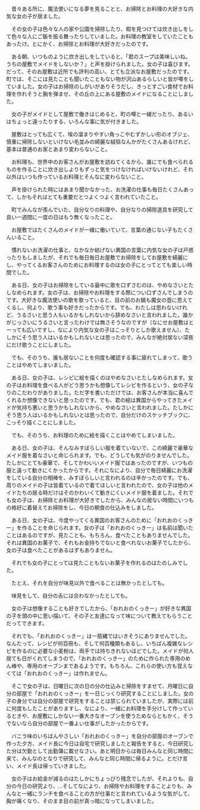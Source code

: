 　昔々ある所に、魔法使いになる夢を見ることと、お掃除とお料理の大好きな内気な女の子が居ました。

　その女の子は色々な人の家や公園を掃除したり、暇を見つけては炊き出しをして色々な人にご飯を振る舞ったりしていました。お料理の教室をしていたこともあったけ。とにかく、お掃除とお料理が大好きだったのです。

　ある朝、いつものように炊き出しをしていると、「君のスープは美味しいね。うちの屋敷でメイドをしないか？」と声を掛けられました。女の子は喜びます。だって、そのお屋敷は近所でも評判の高い、とても立派なお屋敷だったのです。町では、そこには見たことも聞いたこともない物が沢山あるらしいと皆が噂をしていました。女の子はお掃除のしがいがありそうだし、きっとすごい食材でお料理を作れそうと胸を弾ませ、その丘の上にある屋敷のメイドになることにしました。

　女の子がメイドとして屋敷で働きはじめると、町の噂と一緒だったり、あるいはちょっと違ったりする、いろんな事に気が付きました。

　屋敷はとっても広くて、埃の溜まりやすい角っこやむずかしい形のオブジェ、慎重に掃除しないといけない毛並みの綺麗な絨毯なんかがたくさんあるけれど、基本は普通のお家とあまり変わらないこと。

　お料理も、世界中のお客さんがお屋敷を訪ねてくるから、誰にでも食べられるものを作ることに炊き出しよりもずっと気をつけなければいけないけれど、それ以外はいつも作っているお料理とそんなに変わらないこと。

　声を掛けられた時にはあまり聞かなかった、お洗濯の仕事も毎日たくさんあって、しかもそれはとても重要だとつよくつよく言われていたこと。

　町でみんなが羨んでいた、自分なりの料理や、自分なりの掃除道具を研究して良い一週間に一度の日はもう無くなったこと。

　お屋敷ではたくさんのメイドが一緒に働いていて、言葉の通じない子もたくさんいること。

　慣れないお洗濯の仕事と、なかなか紡げない異国の言葉に内気な女の子は戸惑ったりもしましたが、それでも毎日毎日お屋敷でお掃除をしてお屋敷を綺麗にし、やってくるお客さんのためにお料理するのは女の子にとってとても楽しい時間でした。

　ある日、女の子はお掃除をしている最中に歌を口ずさむのは、やめなさいとたしなめられます。女の子は、お掃除やお料理をする際につい口ずさんでしまうのです。大好きな魔法使いの歌を歌っていると、目の前のお鍋も魔女の壺に思えてくるし、何より、歌う事も好きだったからです。でも、わたしは思わないけれど、うるさいと思う人もいるかもしれないから辞めなさいと言われました。誰かがじっさいにうるさいと言ったわけでは無さそうなのですが（なにせお屋敷はとーっても広いですし、なにより内気な女の子はこっそりとしか歌えません）、たしかにそう思う人はいるかもしれないとは思ったので、みんなが絶対居ない深夜にだけ歌うことにしました。

　でも、そのうち、誰も居ないことを何度も確認する事に疲れてしまって、歌うことはやめてしまいました。

　ある日、女の子は、レシピに絵を描くのはやめなさいとたしなめられます。女の子はお料理を食べる人がどう思うかも想像してレシピを作るという、女の子なりのこだわりがありました。ただ字を書いただけでは、お客さんが本当に喜んでくれるか想像できないと思ったのです。でも、君の絵は異国からやってきたメイドが気持ち悪いと思うかもしれないから、やめなさいと言われました。たしかにそう思う人はいるかもしれないとは思ったので、自分だけのスケッチブックに、こっそり描くことにしました。

　でも、そのうち、お料理のために絵を描くことはやめてしまいました。

　ある日、女の子は、そんなみすぼらしい服を着ていないで、この綺麗で豪華なメイド服を着なさいと命じられます。でも、どうしても気がのりませんでした。たしかにとても豪華で、そしてかわいいメイド服ではあったのですが、いつもの服と違って動きにくかったからです。それになにより、自分で毎日綺麗にお洗濯をしている自分の相棒を、みすぼらしいと言われるのは辛かったのです。でも、周りのメイドの子は皆着ているので着てほしいと言われたので、女の子は他のメイドたちの居る時だけはそのかわいくて動きにくいメイド服を着ました。それでも女の子は、お掃除とお料理が大好きでしたから、みんなの居ない時間にいつもの格好に着替えてお掃除をし、今日の朝食の仕込みをしました。

　ある日、女の子は、今度やってくる異国のお客さんのために「おれおのくっきー」を作ることを命じられます。女の子は「おれおのくっきー」は名前は聞いたことはあるのですが、見たことも、もちろん、食べたこともありませんでした。それは異国のお菓子で、それもお金持ちでないと食べれないお菓子でしたから、女の子は食べたことがあるはずもありません。

　それでも女の子にとっては見たこともないお菓子を作れるのはたのしみでした。

　たとえ、それを自分が味見以外で食べることは無かったとしても。

　味見をして、自分の舌には合わなかったとしても。

　女の子は想像することも好きでしたから、「おれおのくっきー」が好きな異国の子を頭の中に思い描いて、その子と友達になって味について教えてもらうことだってできます。

　それでも、「おれおのくっきー」は一筋縄ではいきそうにありませんでした。なんたって、レシピが何百冊も、そして何百種類もあるし、いちばん複雑なレシピを作るのに必要な小麦粉は、両手では持ちきれないほどでした。メイドが何人居ても日がくれてしまうので、「おれおのくっきー」のために作られた専用のめん棒や、専用のオーブンまであるようです。もちろん、これらの使い方も覚えなくては「おれおのくっきー」は作れません。

　そこで女の子は、日曜日に次の日の分の仕込みと掃除をすませて、月曜日に自分の部屋で「おれおのくっきー」を一日じっくり研究することにしました。女の子の身分では自分の部屋で研究をすることは禁じられていましたが、実際には前に何度もしたことがありますし、なにより、一緒にお料理を手分けして作っているときや、お屋敷にしかない一番大きなオーブンを使うためならともかく、そうでないなら自分の部屋で一番よい仕事がしたかったからです。

　バニラ味のいちばんやさしい「おれおのくっきー」を自分の部屋のオーブンで作った夕方、メイド長に今日は自宅で研究しましたと報告をすると、今日研究した分は欠勤として出勤簿に載せなさい。あと明日からは毎日みんなと同じ時間に来て、みんなのとなりで研究して、みんなと同じ時間に帰るように。とだけ言い、メイド長は帰っていきました。

　女の子はお給金が減るのはたしかにちょっぴり残念でしたが、それよりも、自分の今日の研究より、…そしてなにより、お掃除やお料理をすることよりも、みんなと一緒にランチを食べることの方が仕事だと言われているような気がして、胸が痛くなり、そのまま目の前が真っ暗になってしまいました。
